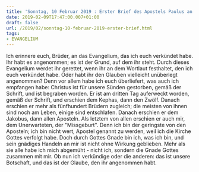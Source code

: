 ```yaml
---
title: 'Sonntag, 10 Februar 2019 : Erster Brief des Apostels Paulus an die Korinther 15,1-11.'
date: 2019-02-09T17:47:00.007+01:00
draft: false
url: /2019/02/sonntag-10-februar-2019-erster-brief.html
tags: 
- EVANGELIUM
---
```


Ich erinnere euch, Brüder, an das Evangelium, das ich euch verkündet habe. Ihr habt es angenommen; es ist der Grund, auf dem ihr steht. Durch dieses Evangelium werdet ihr gerettet, wenn ihr an dem Wortlaut festhaltet, den ich euch verkündet habe. Oder habt ihr den Glauben vielleicht unüberlegt angenommen? Denn vor allem habe ich euch überliefert, was auch ich empfangen habe: Christus ist für unsere Sünden gestorben, gemäß der Schrift, und ist begraben worden. Er ist am dritten Tag auferweckt worden, gemäß der Schrift, und erschien dem Kephas, dann den Zwölf. Danach erschien er mehr als fünfhundert Brüdern zugleich; die meisten von ihnen sind noch am Leben, einige sind entschlafen. Danach erschien er dem Jakobus, dann allen Aposteln. Als letztem von allen erschien er auch mir, dem Unerwarteten, der "Missgeburt". Denn ich bin der geringste von den Aposteln; ich bin nicht wert, Apostel genannt zu werden, weil ich die Kirche Gottes verfolgt habe. Doch durch Gottes Gnade bin ich, was ich bin, und sein gnädiges Handeln an mir ist nicht ohne Wirkung geblieben. Mehr als sie alle habe ich mich abgemüht - nicht ich, sondern die Gnade Gottes zusammen mit mir. Ob nun ich verkündige oder die anderen: das ist unsere Botschaft, und das ist der Glaube, den ihr angenommen habt.